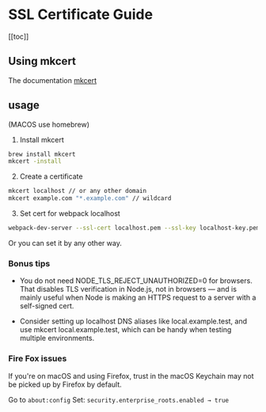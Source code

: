 # SSL Certificate Guide
[[toc]]

## Using mkcert

The documentation [mkcert](https://github.com/FiloSottile/mkcert)

## usage

(MACOS use homebrew)

1. Install mkcert
```bash
brew install mkcert
mkcert -install
```

2. Create a certificate
```bash
mkcert localhost // or any other domain
mkcert example.com "*.example.com" // wildcard
```

3. Set cert for webpack localhost
```bash
webpack-dev-server --ssl-cert localhost.pem --ssl-key localhost-key.pem
```

Or you can set it by any other way.

### Bonus tips

- You do not need NODE_TLS_REJECT_UNAUTHORIZED=0 for browsers. That disables TLS verification in Node.js, not in browsers — and is mainly useful when Node is making an HTTPS request to a server with a self-signed cert.

- Consider setting up localhost DNS aliases like local.example.test, and use mkcert local.example.test, which can be handy when testing multiple environments.

### Fire Fox issues

If you're on macOS and using Firefox, trust in the macOS Keychain may not be picked up by Firefox by default.

Go to `about:config`
Set: `security.enterprise_roots.enabled → true`